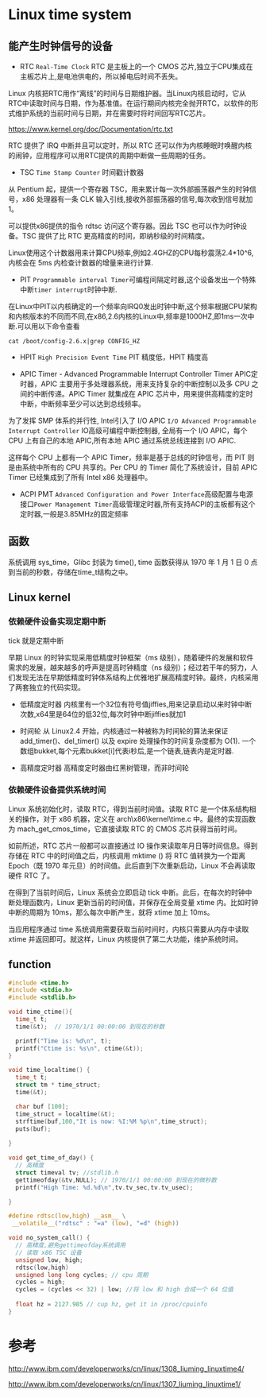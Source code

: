 # Linux time system
## 能产生时钟信号的设备
* RTC `Real-Time Clock`
RTC 是主板上的一个 CMOS 芯片,独立于CPU集成在主板芯片上,是电池供电的，所以掉电后时间不丢失。

Linux 内核把RTC用作“离线”的时间与日期维护器。当Linux内核启动时，它从RTC中读取时间与日期，作为基准值。在运行期间内核完全抛开RTC，以软件的形式维护系统的当前时间与日期，并在需要时将时间回写RTC芯片。

https://www.kernel.org/doc/Documentation/rtc.txt

RTC 提供了 IRQ 中断并且可以定时，所以 RTC 还可以作为内核睡眠时唤醒内核的闹钟，应用程序可以用RTC提供的周期中断做一些周期的任务。

* TSC `Time Stamp Counter` 时间戳计数器

从 Pentium 起，提供一个寄存器 TSC，用来累计每一次外部振荡器产生的时钟信号，x86 处理器有一条 CLK 输入引线,接收外部振荡器的信号,每次收到信号就加1。

可以提供x86提供的指令 rdtsc 访问这个寄存器。因此 TSC 也可以作为时钟设备。TSC 提供了比 RTC 更高精度的时间，即纳秒级的时间精度。

Linux使用这个计数器用来计算CPU频率,例如2.4GHZ的CPU每秒震荡2.4*10^6,内核会在 5ms 内检查计数器的增量来进行计算.

* PIT `Programmable interval Timer`可编程间隔定时器,这个设备发出一个特殊中断`timer interrupt`时钟中断.

在Linux中PIT以内核确定的一个频率向IRQ0发出时钟中断,这个频率根据CPU架构和内核版本的不同而不同,在x86,2.6内核的Linux中,频率是1000HZ,即1ms一次中断.可以用以下命令查看
```
cat /boot/config-2.6.x|grep CONFIG_HZ
```
* HPIT  `High Precision Event Time`
PIT 精度低，HPIT 精度高

* APIC Timer - Advanced Programmable Interrupt Controller Timer
APIC定时器，APIC 主要用于多处理器系统，用来支持复杂的中断控制以及多 CPU 之间的中断传递。APIC Timer 就集成在 APIC 芯片中，用来提供高精度的定时中断，中断频率至少可以达到总线频率。

为了发挥 SMP 体系的并行性, Intel引入了 I/O APIC `I/O Advanced Programmable Interrupt Controller` IO高级可编程中断控制器,
全局有一个 I/O APIC，每个 CPU 上有自己的本地 APIC,所有本地 APIC 通过系统总线连接到 I/O APIC.

这样每个 CPU 上都有一个 APIC Timer，频率是基于总线的时钟信号，而 PIT 则是由系统中所有的 CPU 共享的。Per CPU 的 Timer 简化了系统设计，目前 APIC Timer 已经集成到了所有 Intel x86 处理器中。


* ACPI PMT
`Advanced Configuration and Power Interface`高级配置与电源接口`Power Management Timer`高级管理定时器,所有支持ACPI的主板都有这个定时器,一般是3.85MHz的固定频率

## 函数
系统调用 sys_time，Glibc 封装为 time(), time 函数获得从 1970 年 1 月 1 日 0 点到当前的秒数，存储在time_t结构之中。

## Linux kernel
### 依赖硬件设备实现定期中断
tick 就是定期中断

早期 Linux 的时钟实现采用低精度时钟框架（ms 级别），随着硬件的发展和软件需求的发展，越来越多的呼声是提高时钟精度（ns 级别）；经过若干年的努力，人们发现无法在早期低精度时钟体系结构上优雅地扩展高精度时钟。最终，内核采用了两套独立的代码实现。

* 低精度定时器
内核里有一个32位有符号值jiffies,用来记录启动以来时钟中断次数,x64里是64位的低32位,每次时钟中断jiffies就加1

* 时间轮
从 Linux2.4 开始，内核通过一种被称为时间轮的算法来保证 add_timer()、del_timer() 以及 expire 处理操作的时间复杂度都为 O(1).
一个数组bukket,每个元素bukket[i]代表i秒后,是一个链表,链表内是定时器.

* 高精度定时器
高精度定时器由红黑树管理，而非时间轮

### 依赖硬件设备提供系统时间
Linux 系统初始化时，读取 RTC，得到当前时间值。读取 RTC 是一个体系结构相关的操作，对于 x86 机器，定义在 arch\x86\kernel\time.c 中。最终的实现函数为 mach_get_cmos_time，它直接读取 RTC 的 CMOS 芯片获得当前时间。

如前所述，RTC 芯片一般都可以直接通过 IO 操作来读取年月日等时间信息。得到存储在 RTC 中的时间值之后，内核调用 mktime () 将 RTC 值转换为一个距离 Epoch（既 1970 年元旦）的时间值。此后直到下次重新启动，Linux 不会再读取硬件 RTC 了。

在得到了当前时间后，Linux 系统会立即启动 tick 中断。此后，在每次的时钟中断处理函数内，Linux 更新当前的时间值，并保存在全局变量 xtime 内。比如时钟中断的周期为 10ms，那么每次中断产生，就将 xtime 加上 10ms。

当应用程序通过 time 系统调用需要获取当前时间时，内核只需要从内存中读取 xtime 并返回即可。就这样，Linux 内核提供了第二大功能，维护系统时间。








## function
```c
#include <time.h>
#include <stdio.h>
#include <stdlib.h>

void time_ctime(){
  time_t t;
  time(&t);  // 1970/1/1 00:00:00 到现在的秒数

  printf("Time is: %d\n", t);
  printf("Ctime is: %s\n", ctime(&t));
}

void time_localtime() {
  time_t t;
  struct tm * time_struct;
  time(&t);

  char buf [100];
  time_struct = localtime(&t);
  strftime(buf,100,"It is now: %I:%M %p\n",time_struct);
  puts(buf);
  
}

void get_time_of_day() {
  // 高精度
  struct timeval tv; //stdlib.h
  gettimeofday(&tv,NULL); // 1970/1/1 00:00:00 到现在的微秒数
  printf("High Time: %d.%d\n",tv.tv_sec,tv.tv_usec); 

}

#define rdtsc(low,high) __asm__ \
 __volatile__("rdtsc" : "=a" (low), "=d" (high))

void no_system_call() {
  // 高精度,避免gettimeofday系统调用
  // 读取 x86 TSC 设备
  unsigned low, high;
  rdtsc(low,high)
  unsigned long long cycles; // cpu 周期
  cycles = high;
  cycles = (cycles << 32) | low; //将 low 和 high 合成一个 64 位值
  
  float hz = 2127.985 // cup hz, get it in /proc/cpuinfo
}
```

# 参考
http://www.ibm.com/developerworks/cn/linux/1308_liuming_linuxtime4/

http://www.ibm.com/developerworks/cn/linux/1307_liuming_linuxtime1/
